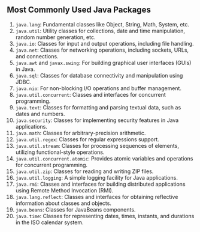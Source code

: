 ## Most Commonly Used Java Packages

1. `java.lang`: Fundamental classes like Object, String, Math, System, etc.
2. `java.util`: Utility classes for collections, date and time manipulation, random number generation, etc.
3. `java.io`: Classes for input and output operations, including file handling.
4. `java.net`: Classes for networking operations, including sockets, URLs, and connections.
5. `java.awt` and `javax.swing`: For building graphical user interfaces (GUIs) in Java.
6. `java.sql`: Classes for database connectivity and manipulation using JDBC.
7. `java.nio`: For non-blocking I/O operations and buffer management.
8. `java.util.concurrent`: Classes and interfaces for concurrent programming.
9. `java.text`: Classes for formatting and parsing textual data, such as dates and numbers.
10. `java.security`: Classes for implementing security features in Java applications.
11. `java.math`: Classes for arbitrary-precision arithmetic.
12. `java.util.regex`: Classes for regular expressions support.
13. `java.util.stream`: Classes for processing sequences of elements, utilizing functional-style operations.
14. `java.util.concurrent.atomic`: Provides atomic variables and operations for concurrent programming.
15. `java.util.zip`: Classes for reading and writing ZIP files.
16. `java.util.logging`: A simple logging facility for Java applications.
17. `java.rmi`: Classes and interfaces for building distributed applications using Remote Method Invocation (RMI).
18. `java.lang.reflect`: Classes and interfaces for obtaining reflective information about classes and objects.
19. `java.beans`: Classes for JavaBeans components.
20. `java.time`: Classes for representing dates, times, instants, and durations in the ISO calendar system.
